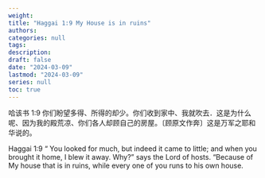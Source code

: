 ```yaml
---
weight: 
title: "Haggai 1:9 My House is in ruins"
authors:
categories: null
tags:
description: 
draft: false
date: "2024-03-09"
lastmod: "2024-03-09"
series: null
toc: true
---
```


<!--more-->

哈该书 1:9 你们盼望多得、所得的却少。你们收到家中、我就吹去．这是为什么呢、因为我的殿荒凉、你们各人却顾自己的房屋。〔顾原文作奔〕这是万军之耶和华说的。 

Haggai 1:9 “ You looked for much, but indeed it came to little; and when you brought it home, I blew it away. Why?” says the Lord of hosts. “Because of My house that is in ruins, while every one of you runs to his own house. 


